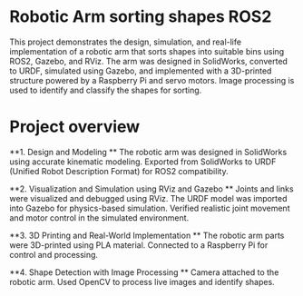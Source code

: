 # Robotic Arm sorting shapes ROS2

This project demonstrates the design, simulation, and real-life implementation of a robotic arm that sorts shapes into suitable bins using ROS2, Gazebo, and RViz. The arm was designed in SolidWorks, converted to URDF, simulated using Gazebo, and implemented with a 3D-printed structure powered by a Raspberry Pi and servo motors. Image processing is used to identify and classify the shapes for sorting.

# Project overview
**1. Design and Modeling  **
   The robotic arm was designed in SolidWorks using accurate kinematic modeling.
   Exported from SolidWorks to URDF (Unified Robot Description Format) for ROS2 compatibility.
   
**2. Visualization and Simulation using RViz and Gazebo  **
   Joints and links were visualized and debugged using RViz.
   The URDF model was imported into Gazebo for physics-based simulation.
   Verified realistic joint movement and motor control in the simulated environment.

**3. 3D Printing and Real-World Implementation  **
   The robotic arm parts were 3D-printed using PLA material.
   Connected to a Raspberry Pi for control and processing.

**4. Shape Detection with Image Processing  **
   Camera attached to the robotic arm.
   Used OpenCV to process live images and identify shapes.
   
